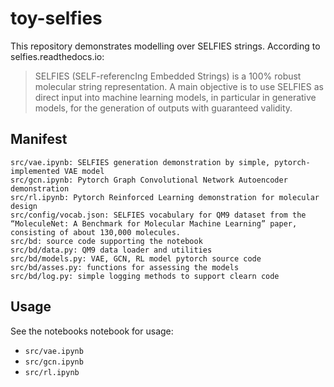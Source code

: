 # toy-selfies

This repository demonstrates modelling over SELFIES strings. According to selfies.readthedocs.io:

> SELFIES (SELF-referencIng Embedded Strings) is a 100% robust
  molecular string representation. A main objective is to use SELFIES
  as direct input into machine learning models, in particular in
  generative models, for the generation of outputs with guaranteed
  validity.

## Manifest

```
src/vae.ipynb: SELFIES generation demonstration by simple, pytorch-implemented VAE model
src/gcn.ipynb: Pytorch Graph Convolutional Network Autoencoder demonstration
src/rl.ipynb: Pytorch Reinforced Learning demonstration for molecular design
src/config/vocab.json: SELFIES vocabulary for QM9 dataset from the “MoleculeNet: A Benchmark for Molecular Machine Learning” paper, consisting of about 130,000 molecules.
src/bd: source code supporting the notebook
src/bd/data.py: QM9 data loader and utilities
src/bd/models.py: VAE, GCN, RL model pytorch source code
src/bd/asses.py: functions for assessing the models
src/bd/log.py: simple logging methods to support clearn code
```

## Usage

See the notebooks notebook for usage:

 -  `src/vae.ipynb`
 -  `src/gcn.ipynb`
 -  `src/rl.ipynb`
